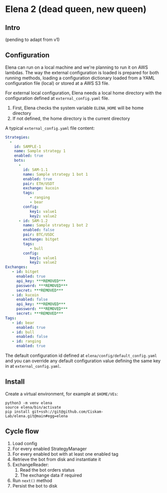 # Elena 2 (dead queen, new queen)

## Intro

(pending to adapt from v1)


## Configuration

Elena can run on a local machine and we're planning to run it on AWS lambdas. The way the external configuration is loaded is prepared for both running methods, loading a configuration dictionary loaded from a YAML configuration file (local) or stored at a AWS S3 file.

For external local configuration, Elena needs a local home directory with the configuration defined at `external_config.yaml` file.
1. First, Elena checks the system variable `ELENA_HOME` will be home directory
3. If not defined, the home directory is the current directory

A typical `external_config.yaml` file content:

```yaml
Strategies:
  -
    id: SAMPLE-1
    name: Sample strategy 1
    enabled: true
    bots:
      -
        id: SAM-1.1
        name: Sample strategy 1 bot 1
        enabled: true
        pair: ETH/USDT
        exchange: kucoin
        tags:
           - ranging
           - bear
        config:
           key1: value1
           key2: value2
      - id: SAM-1.2
        name: Sample strategy 1 bot 2
        enabled: false
        pair: BTC/USDC
        exchange: bitget
        tags:
           - bull
        config:
           key1: value1
           key2: value2
Exchanges:
   - id: bitget
     enabled: true
     api_key: ***REMOVED***
     password: ***REMOVED***
     secret: ***REMOVED***
   - id: kucoin
     enabled: false
     api_key: ***REMOVED***
     password: ***REMOVED***
     secret: ***REMOVED***
Tags:
   - id: bear
     enabled: true
   - id: bull
     enabled: false
   - id: ranging
     enabled: true
```

The default configuration id defined at `elena/config/default_config.yaml` and you can override any default configuration value defining the same key in at `external_config.yaml`.

## Install

Create a virtual environment, for example at `$HOME/VEs`:

```shell
python3 -m venv elena
source elena/bin/activate
pip install git+ssh://git@github.com/Ciskam-Lab/elena.git@main#egg=elena
```


## Cycle flow

1. Load config
2. For every enabled StrategyManager
3. For every enabled bot with at least one enabled tag
4. Retrieve the bot from disk and instantiate it
5. ExchangeReader:
   1. Read the bot orders status
   2. The exchange data if required
6. Run `next()` method
7. Persist the bot to disk